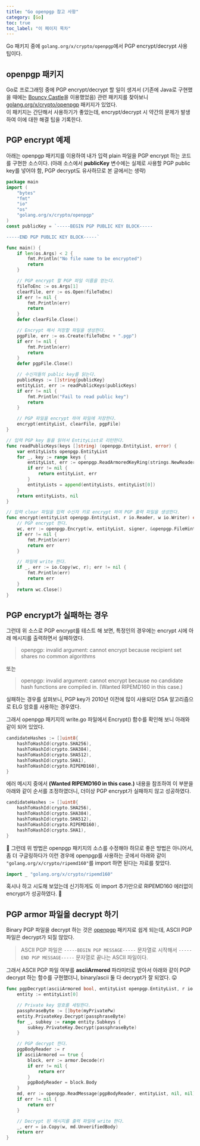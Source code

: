 ```yaml
---
title: "Go openpgp 참고 사항"
category: [Go]
toc: true
toc_label: "이 페이지 목차"
---
```


Go 패키지 중에 `golang.org/x/crypto/openpgp`에서 PGP encrypt/decrypt 사용 팁이다.

## openpgp 패키지
Go로 프로그래밍 중에 PGP encrypt/decrypt 할 일이 생겨서 (기존에 Java로 구현했을 때에는 [Bouncy Castle](https://www.bouncycastle.org/)을 이용했었음) 관련 패키지를 찾아보니 [golang.org/x/crypto/openpgp](https://pkg.go.dev/golang.org/x/crypto/openpgp) 패키지가 있었다.  
이 패키지는 간단해서 사용하기가 좋았는데, encrypt/decrypt 시 약간의 문제가 발생하여 이에 대한 해결 팁을 기록한다.

## PGP encrypt 예제
아래는 openpgp 패키지를 이용하여 내가 입력 plain 파일을 PGP encrypt 하는 코드를 구현한 소스이다. (아래 소스에서 **publicKey** 변수에는 실제로 사용할 PGP public key를 넣어야 함, PGP decrypt도 유사하므로 본 글에서는 생략)
```go
package main
import (
    "bytes"
    "fmt"
    "io"
    "os"
    "golang.org/x/crypto/openpgp"
)
const publicKey = `-----BEGIN PGP PUBLIC KEY BLOCK-----

-----END PGP PUBLIC KEY BLOCK-----`

func main() {
    if len(os.Args) < 2 {
        fmt.Println("No file name to be encrypted")
        return
    }

    // PGP encrypt 할 PGP 파일 이름을 얻는다.
    fileToEnc := os.Args[1]
    clearFile, err := os.Open(fileToEnc)
    if err != nil {
        fmt.Println(err)
        return
    }
    defer clearFile.Close()

    // Encrypt 해서 저장할 파일을 생성한다.
    pgpFile, err := os.Create(fileToEnc + ".pgp")
    if err != nil {
        fmt.Println(err)
        return
    }
    defer pgpFile.Close()

    // 수신자들의 public key를 읽는다.
    publicKeys := []string{publicKey}
    entityList, err := readPublicKeys(publicKeys)
    if err != nil {
        fmt.Println("Fail to read public key")
        return
    }

    // PGP 파일을 encrypt 하여 파일에 저장한다.
    encrypt(entityList, clearFile, pgpFile)
}

// 입력 PGP key 들을 읽어서 EntityList로 리턴한다.
func readPublicKeys(keys []string) (openpgp.EntityList, error) {
    var entityLists openpgp.EntityList
    for _, key := range keys {
        entityList, err := openpgp.ReadArmoredKeyRing(strings.NewReader(key))
        if err != nil {
            return entityList, err
        }
        entityLists = append(entityLists, entityList[0])
    }
    return entityLists, nil
}

// 입력 clear 파일을 입력 수신자 키로 encrypt 하여 PGP 출력 파일을 생성한다.
func encrypt(entityList openpgp.EntityList, r io.Reader, w io.Writer) error {
    // PGP encrypt 한다.
    wc, err := openpgp.Encrypt(w, entityList, signer, &openpgp.FileHints{IsBinary: true}, nil)
    if err != nil {
        fmt.Println(err)
        return err
    }

    // 파일에 write 한다.
    if _, err := io.Copy(wc, r); err != nil {
        fmt.Println(err)
        return err
    }
    return wc.Close()
}
```

## PGP encrypt가 실패하는 경우
그런데 위 소스로 PGP encrypt를 테스트 해 보면, 특정인의 경우에는 encrypt 시에 아래 메시지를 출력하면서 실패하였다.
> openpgp: invalid argument: cannot encrypt because recipient set shares no common algorithms  

또는  
> openpgp: invalid argument: cannot encrypt because no candidate hash functions are compiled in. (Wanted RIPEMD160 in this case.)

실패하는 경우를 살펴보니, PGP key가 2010년 이전에 많이 사용되던 DSA 알고리즘으로 ELG 암호를 사용하는 경우였다.  

그래서 openpgp 패키지의 write.go 파일에서 Encrypt() 함수를 확인해 보니 아래와 같이 되어 있었다.
```go
candidateHashes := []uint8{
    hashToHashId(crypto.SHA256),
    hashToHashId(crypto.SHA384),
    hashToHashId(crypto.SHA512),
    hashToHashId(crypto.SHA1),
    hashToHashId(crypto.RIPEMD160),
}
```

에러 메시지 중에서 **(Wanted RIPEMD160 in this case.)** 내용을 참조하여 이 부분을 아래와 같이 순서를 조정하였더니, 더이상 PGP encrypt가 실패하지 않고 성공하였다.
```go
candidateHashes := []uint8{
    hashToHashId(crypto.SHA256),
    hashToHashId(crypto.SHA384),
    hashToHashId(crypto.SHA512),
    hashToHashId(crypto.RIPEMD160),
    hashToHashId(crypto.SHA1),
}
```

🚩 그런데 위 방법은 openpgp 패키지의 소스를 수정해야 하므로 좋은 방법은 아니어서, 좀 더 구글링하다가 이런 경우에 openpgp를 사용하는 곳에서 아래와 같이 `"golang.org/x/crypto/ripemd160"`를 import 하면 된다는 자료를 찾았다.
```go
import _ "golang.org/x/crypto/ripemd160"
```
혹시나 하고 시도해 보았는데 신기하게도 이 import 추가만으로 RIPEMD160 에러없이 encrypt가 성공하였다. 🤔

## PGP armor 파일을 decrypt 하기
Binary PGP 파일을 decrypt 하는 것은 [openpgp](https://pkg.go.dev/golang.org/x/crypto/openpgp) 패키지로 쉽게 되는데, ASCII PGP 파일은 decrypt가 되질 않았다.
> ASCII PGP 파일은 `-----BEGIN PGP MESSAGE-----` 문자열로 시작해서 `-----END PGP MESSAGE-----` 문자열로 끝나는 ASCII 파일이다.

그래서 ASCII PGP 파일 여부를 **asciiArmored** 파라미터로 받아서 아래와 같이 PGP decrypt 하는 함수를 구현했더니, binary/ascii 둘 다 decrypt가 잘 되었다. 😛
```go
func pgpDecrypt(asciiArmored bool, entityList openpgp.EntityList, r io.Reader, w io.Writer) error {
    entity := entityList[0]

    // Private key 암호를 세팅한다.
    passphraseByte := []byte(myPrivatePw)
    entity.PrivateKey.Decrypt(passphraseByte)
    for _, subkey := range entity.Subkeys {
        subkey.PrivateKey.Decrypt(passphraseByte)
    }

    // PGP decrypt 한다.
    pgpBodyReader := r
    if asciiArmored == true {
        block, err := armor.Decode(r)
        if err != nil {
            return err
        }
        pgpBodyReader = block.Body
    }
    md, err := openpgp.ReadMessage(pgpBodyReader, entityList, nil, nil)
    if err != nil {
        return err
    }

    // Decrypt 된 메시지를 출력 파일에 write 한다.
    _, err = io.Copy(w, md.UnverifiedBody)
    return err
}
```

